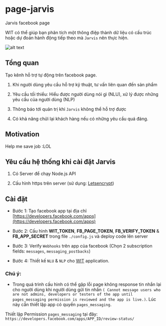 # page-jarvis
Jarvis facebook page

WIT có thể giúp bạn phân tích một thông điệp thành dữ liệu có cấu trúc hoặc dự đoán hành động tiếp theo mà `Jarvis` nên thực hiện.

![alt text](https://wit.ai/docs/images/recipes/overview-db2bc1ee.png "Overiew of 1) Understand 2) Converse")

## Tổng quan

Tạo kênh hỗ trợ tự động trên facebook page.

1. Khi người dùng yêu cầu hỗ trợ kỹ thuật, tư vấn liên quan đến sản phẩm

2. Yêu cầu tối thiểu: Hiểu được người dùng nói gì (NLU), xử lý được những yêu cầu của người dùng (NLP)

3. Thông báo tới quản trị khi `Jarvis` không thể hỗ trợ được

4. Có khả năng chửi lại khách hàng nếu có những yêu cầu quá đáng.

## Motivation

Help me save job :LOL


## Yêu cầu hệ thống khi cài đặt Jarvis

1. Có Server để chạy Node.js API

2. Cấu hình https trên server (sử dụng: [Letsencrypt](https://letsencrypt.org/))

## Cài đặt

* Bước 1: Tạo facebook app tại địa chỉ [https://developers.facebook.com/apps](https://developers.facebook.com/apps)

* Bước 2: Cấu hình **WIT_TOKEN**, **FB_PAGE_TOKEN**, **FB_VERIFY_TOKEN** & **FB_APP_SECRET** trong file `./config.js` 
và deploy code lên server

* Bước 3: Verify `Webhooks` trên app của facebook (Chọn 2 subscription fields: `messages`, `messaging_postbacks`)

* Bước 4: Thiết kế `NLU` & `NLP` cho [WIT](https://wit.ai/) application.

### Chú ý:

+ Trong quá trình cấu hình có thể gặp lỗi page không response tin nhắn lại cho người dùng khi người dùng gửi tin nhắn `( Cannot message users who are not admins, developers or testers of the app until pages_messaging permission is reviewed and the app is live.)`.
 Lúc này cần thiết lập app có quyền `pages_messaging`.
 
 Thiết lập Permission `pages_messaging` tại đây: `https://developers.facebook.com/apps/APP_ID/review-status/`
 
 



